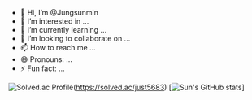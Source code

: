 - 👋 Hi, I’m @Jungsunmin
- 👀 I’m interested in ...
- 🌱 I’m currently learning ...
- 💞️ I’m looking to collaborate on ...
- 📫 How to reach me ...
- 😄 Pronouns: ...
- ⚡ Fun fact: ...

<!---
Jungsunmin/Jungsunmin is a ✨ special ✨ repository because its `README.md` (this file) appears on your GitHub profile.
You can click the Preview link to take a look at your changes.
--->
![Solved.ac Profile](http://mazassumnida.wtf/api/generate_badge?boj=just5683)(https://solved.ac/just5683)
[![Sun's GitHub stats](https://github-readme-stats.vercel.app/api?username=Jungsunmin&show_icons=true&theme=highcontrast)]
